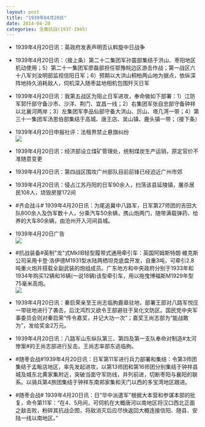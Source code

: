 ```yaml
---
layout: post
title: "1939年04月20日"
date: 2014-04-20
categories: 全面抗战(1937-1945)
---
```


<meta name="referrer" content="no-referrer" />

- 1939年4月20日讯：英政府发表声明否认斡旋中日战争 

- 1939年4月20日讯：（接上条）第二十二集团军孙震部集结于洪山、枣阳地区机动使用；5）第二十一集团军廖磊部担任鄂豫皖边区游击作战；第一战区六十八军刘汝明部监视信阳日军；6）预期以大洪山桐柏两山地为据点，依纵深阵地持久消耗敌人，伺机深入随枣盆地相机包围歼灭日军 

- 1939年4月20日讯：我第五战区为阻止日军进攻，奉命做如下部署：1）江防军郭忏部守备沙市、沙洋、荆门、宜昌一线；2）右集团军张自忠部守备钟祥以北襄河两岸；3）左集团军李品仙部守备大洪山、厉山、塔几湾一带；4）第三十一集团军汤恩伯部集结于高城、唐王店、吴山镇、鹿头镇一带；（接下条） 

- 1939年4月20日申报社评：法租界禁止悬旗纠纷 <br/><img src="https://ww3.sinaimg.cn/large/aca367d8jw1efmcv04zg8j20pd0ybav9.jpg" />

- 1939年4月20日讯：经济部设立煤矿管理处，统制煤炭生产运销，原定官价不准随意变更 

- 1939年4月20日讯：第四战区围攻广州部队目前前锋已经迫近广州市郊 

- 1939年4月20日讯：侵占江苏丹阳的日军90余人，扫荡该县延陵镇，屠杀居民108人，烧毁房屋172间 

- #齐会战斗# 1939年4月20日讯：为尾追冀中八路军，日军第27师团的吉田大队800余人及伪军数十人，分乘汽车50余辆，携山炮两门，随带满载弹药、给养的大车80余辆，由沧州开入河间县城。 

- 1939年4月20日广告 <br/><img src="https://ww1.sinaimg.cn/large/aca367d8jw1eflvhwz0d3j20kt0ha440.jpg" />

- #抗战装备#英制"龙"式MkIIB轻型履带式通用牵引车：英国阿姆斯特朗·維克斯公司采用卡登·洛伊德M1931型水陆两栖坦克底盘开发，自重3吨，可牵引2.8吨重火炮并搭载全副武装的炮组成员。广东地方和中央政府分别于1933年和1934年购买12辆和16辆(一说18辆)该型牵引车，用以拖曳博福斯M1929年型75毫米高炮。 <br/><img src="https://ww4.sinaimg.cn/large/aca367d8jw1efltsac2uqj20gu1abdr3.jpg" />

- 1939年4月20日讯：秦启荣亲至王尚志临朐鹿皋驻地，部署王部对八路军悦庄一带驻地进行了袭击，后沈鸿烈又欲令王部避驻于吴化文防区。国民党中央军事委员会则对秦启荣“传令嘉奖，并记大功一次”；嘉奖王尚志部为“能战敢为”，发给奖金2万元。 

- 1939年4月20日讯：八路军山东纵队第三、第四及第一支队奉命对制造#太河惨案#的王尚志部进行反击。王尚志率部东逃临朐。 

- #随枣会战#1939年4月20日讯：日军第11军进行兵力部署和集结：令第3师团集结于孟畈店地区，率先发起进攻，以第13师团和第16师团分别集结于钟祥县城及城东北黄家集附近，突破当面守军防线，并列前进，切断枣阳与襄阳的联系。以骑兵第4旅团集结于钟祥东南郑家集和天门以西的多宝湾地区跟进。 

- #随枣会战# 1939年4月20日讯：日“华中派遣军”根据大本营和参谋本部的批复，命令第11军：“在4、5月间，可伺机在大概唐河以南地区将汉口西北正面之敌击败，粉碎其抗战企图，将敌消灭后应尽快返回大概连接信阳、随县、安陆一线以南地区。” 


